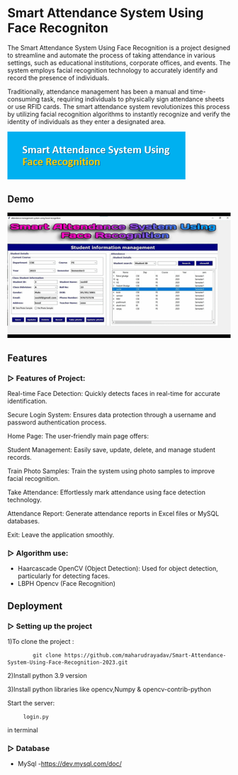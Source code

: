 # Smart Attendance System Using Face Recogniton
The Smart Attendance System Using Face Recognition is a project designed to streamline and automate the process of taking attendance in various settings, such as educational institutions, corporate offices, and events. The system employs facial recognition technology to accurately identify and record the presence of individuals.

Traditionally, attendance management has been a manual and time-consuming task, requiring individuals to physically sign attendance sheets or use RFID cards. The smart attendance system revolutionizes this process by utilizing facial recognition algorithms to instantly recognize and verify the identity of individuals as they enter a designated area.

![Logo](https://github.com/maharudrayadav/Smart-Attendance-System-Using-Face-Recognition-2023/blob/main/Images_GUI/smart.png)

## Demo

![Attendance gif](https://github.com/maharudrayadav/Smart-Attendance-System-Using-Face-Recognition-2023/blob/main/Images_GUI/Attendance%20gif.gif)


## Features

### ▷ Features of Project:

Real-time Face Detection: Quickly detects faces in real-time for accurate identification.

Secure Login System: Ensures data protection through a username and password authentication process.

Home Page: The user-friendly main page offers:

Student Management: Easily save, update, delete, and manage student records.

Train Photo Samples: Train the system using photo samples to improve facial recognition.

Take Attendance: Effortlessly mark attendance using face detection technology.

Attendance Report: Generate attendance reports in Excel files or MySQL databases.

Exit: Leave the application smoothly.

### ▷ Algorithm use:

- Haarcascade OpenCV (Object Detection): Used for object detection, particularly for detecting faces.
- LBPH Opencv (Face Recognition)

## Deployment

### ▷ Setting up the project
1)To clone the project  :

            git clone https://github.com/maharudrayadav/Smart-Attendance-System-Using-Face-Recognition-2023.git

2)Install python 3.9 version

3)Install python libraries like opencv,Numpy & opencv-contrib-python

Start the server:

         login.py
        
in terminal

### ▷ Database

- MySql
  -https://dev.mysql.com/doc/




